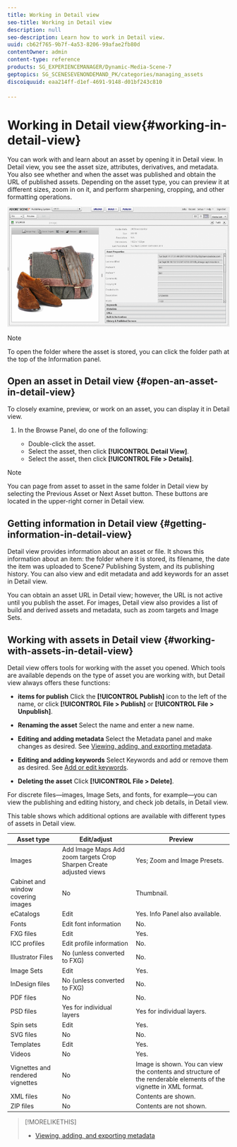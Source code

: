 ```yaml
---
title: Working in Detail view
seo-title: Working in Detail view
description: null
seo-description: Learn how to work in Detail view.
uuid: cb62f765-9b7f-4a53-8206-99afae2fb80d
contentOwner: admin
content-type: reference
products: SG_EXPERIENCEMANAGER/Dynamic-Media-Scene-7
geptopics: SG_SCENESEVENONDEMAND_PK/categories/managing_assets
discoiquuid: eaa214ff-d1ef-4691-9148-d01bf243c810

---
```


# Working in Detail view{#working-in-detail-view}

You can work with and learn about an asset by opening it in Detail view. In Detail view, you see the asset size, attributes, derivatives, and metadata. You also see whether and when the asset was published and obtain the URL of published assets. Depending on the asset type, you can preview it at different sizes, zoom in on it, and perform sharpening, cropping, and other formatting operations.

<!-- 

Comment Type: remark
Last Modified By: Rick Brough (rbrough)
Last Modified Date: 2018-06-14T13:52:46.623-0400

<p>as_detail_view_popup.png found in Downloads on local in folder "scene7-images"</p>

 -->

![Detail view](/help/assets/image_0.img.png)

>[!NOTE]
>
>To open the folder where the asset is stored, you can click the folder path at the top of the Information panel.

## Open an asset in Detail view {#open-an-asset-in-detail-view}

To closely examine, preview, or work on an asset, you can display it in Detail view.

1. In the Browse Panel, do one of the following:

    * Double-click the asset.
    * Select the asset, then click **[!UICONTROL Detail View]**.
    * Select the asset, then click **[!UICONTROL File > Details]**.

>[!NOTE]
>
>You can page from asset to asset in the same folder in Detail view by selecting the Previous Asset or Next Asset button. These buttons are located in the upper-right corner in Detail view.

## Getting information in Detail view {#getting-information-in-detail-view}

Detail view provides information about an asset or file. It shows this information about an item: the folder where it is stored, its filename, the date the item was uploaded to Scene7 Publishing System, and its publishing history. You can also view and edit metadata and add keywords for an asset in Detail view.

You can obtain an asset URL in Detail view; however, the URL is not active until you publish the asset. For images, Detail view also provides a list of build and derived assets and metadata, such as zoom targets and Image Sets.

## Working with assets in Detail view {#working-with-assets-in-detail-view}

Detail view offers tools for working with the asset you opened. Which tools are available depends on the type of asset you are working with, but Detail view always offers these functions:

* **items for publish**
Click the **[!UICONTROL Publish]** icon to the left of the name, or click **[!UICONTROL File > Publish]** or **[!UICONTROL File > Unpublish]**.

* **Renaming the asset**
Select the name and enter a new name.

* **Editing and adding metadata**
Select the Metadata panel and make changes as desired. See [Viewing, adding, and exporting metadata](/help/viewing-adding-exporting-metadata.md).

* **Editing and adding keywords**
Select Keywords and add or remove them as desired. See [Add or edit keywords](/help/viewing-adding-exporting-metadata.md).

* **Deleting the asset**
Click **[!UICONTROL File > Delete]**.

For discrete files—images, Image Sets, and fonts, for example—you can view the publishing and editing history, and check job details, in Detail view.  
  
This table shows which additional options are available with different types of assets in Detail view.

|Asset type|Edit/adjust|Preview|
|--- |--- |--- |
|Images|Add Image Maps Add zoom targets Crop Sharpen Create adjusted views|Yes; Zoom and Image Presets.|
|Cabinet and window covering images|No|Thumbnail.|
|eCatalogs|Edit|Yes. Info Panel also available.|
|Fonts|Edit font information|No.|
|FXG files|Edit|Yes.|
|ICC profiles|Edit profile information|No.|
|Illustrator Files|No (unless converted to FXG)|No.|
|Image Sets|Edit|Yes.|
|InDesign files|No (unless converted to FXG)|No.|
|PDF files|No|No.|
|PSD files|Yes for individual layers|Yes for individual layers.|
|Spin sets|Edit|Yes.|
|SVG files|No|No.|
|Templates|Edit|Yes.|
|Videos|No|Yes.|
|Vignettes and rendered vignettes|No|Image is shown. You can view the contents and structure of the renderable elements of the vignette in XML format.|
|XML files|No|Contents are shown.|
|ZIP files|No|Contents are not shown.|

>[!MORELIKETHIS]
>
>* [Viewing, adding, and exporting metadata](viewing-adding-exporting-metadata.md#viewing_adding_and_exporting_metadata)

